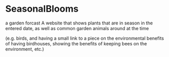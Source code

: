 # SeasonalBlooms
a garden forcast
A website that shows plants that are in season in the entered date, as well as common garden animals around at the time

(e.g. birds, and having a small link to a piece on the environmental benefits of having birdhouses, showing the benefits of keeping bees on the environment, etc.)
